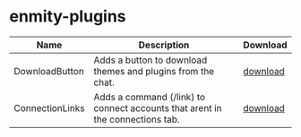 # enmity-plugins

| Name | Description | Download |
| --- | --- | --- |
| DownloadButton | Adds a button to download themes and plugins from the chat. | [download](https://github.com/1mm0ral/enmity-plugins/raw/main/dist/DownloadButtons.js) |
| ConnectionLinks | Adds a command (/link) to connect accounts that arent in the connections tab. | [download](https://github.com/1mm0ral/enmity-plugins/raw/main/dist/ConnectionLinks.js) |
